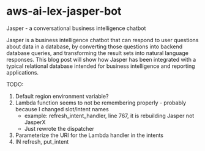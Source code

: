 # aws-ai-lex-jasper-bot
Jasper - a conversational business intelligence chatbot

Jasper is a business intelligence chatbot that can respond to user questions about data in a database, by converting those questions into backend database queries, and transforming the result sets into natural language responses.  This blog post will show how Jasper has been integrated with a typical relational database intended for business intelligence and reporting applications.

TODO: 
1. Default region environment variable?
2. Lambda function seems to not be remembering properly - probably because I changed slot/intent names
   - example: refresh_intent_handler, line 767, it is rebuilding Jasper not JasperX
   - Just rewrote the dispatcher
3. Parameterize the URI for the Lambda handler in the intents
4. IN refresh, put_intent
